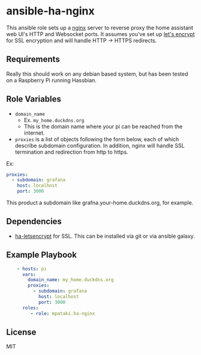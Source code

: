 # ansible-ha-nginx

This ansible role sets up a [nginx](https://www.nginx.com/) server to reverse proxy the home assistant web UI's HTTP and Websocket ports. It assumes you've set up [let's encrypt](https://github.com/mpataki/ansible-ha-letsencrypt) for SSL encryption and will handle HTTP -> HTTPS redirects.

## Requirements

Really this should work on any debian based system, but has been tested on a Raspberry Pi running Hassbian.

## Role Variables

- `domain_name`
  - Ex. `my_home.duckdns.org`
  - This is the domain name where your pi can be reached from the internet.
- `proxies` is a list of objects following the form below, each of which describe subdomain configuration. In addition, nginx will handle SSL termination and redirection from http to https.

Ex:
```yaml
proxies:
  - subdomain: grafana
    host: localhost
    port: 3000
```

This product a subdomain like grafna.your-home.duckdns.org, for example.

## Dependencies

- [ha-letsencrypt](https://github.com/mpataki/ansible-ha-letsencrypt) for SSL. This can be installed via git or via ansible galaxy.

## Example Playbook

```yml
    - hosts: pi
      vars:
        domain_name: my_home.duckdns.org
        proxies:
          - subdomain: grafana
            host: localhost
            port: 3000
      roles:
         - role: mpataki.ha-nginx
```

## License

MIT
